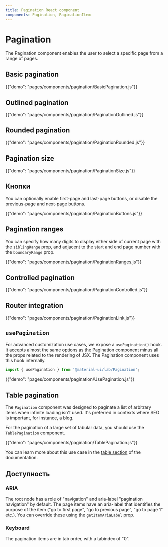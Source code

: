 ```yaml
---
title: Pagination React component
components: Pagination, PaginationItem
---
```


# Pagination

<p class="description">The Pagination component enables the user to select a specific page from a range of pages.</p>

## Basic pagination

{{"demo": "pages/components/pagination/BasicPagination.js"}}

## Outlined pagination

{{"demo": "pages/components/pagination/PaginationOutlined.js"}}

## Rounded pagination

{{"demo": "pages/components/pagination/PaginationRounded.js"}}

## Pagination size

{{"demo": "pages/components/pagination/PaginationSize.js"}}

## Кнопки

You can optionally enable first-page and last-page buttons, or disable the previous-page and next-page buttons.

{{"demo": "pages/components/pagination/PaginationButtons.js"}}

## Pagination ranges

You can specify how many digits to display either side of current page with the `siblingRange` prop, and adjacent to the start and end page number with the `boundaryRange` prop.

{{"demo": "pages/components/pagination/PaginationRanges.js"}}

## Controlled pagination

{{"demo": "pages/components/pagination/PaginationControlled.js"}}

## Router integration

{{"demo": "pages/components/pagination/PaginationLink.js"}}

## `usePagination`

For advanced customization use cases, we expose a `usePagination()` hook. It accepts almost the same options as the Pagination component minus all the props related to the rendering of JSX. The Pagination component uses this hook internally.

```jsx
import { usePagination } from '@material-ui/lab/Pagination';
```

{{"demo": "pages/components/pagination/UsePagination.js"}}

## Table pagination

The `Pagination` component was designed to paginate a list of arbitrary items when infinite loading isn't used. It's preferred in contexts where SEO is important, for instance, a blog.

For the pagination of a large set of tabular data, you should use the `TablePagination` component.

{{"demo": "pages/components/pagination/TablePagination.js"}}

You can learn more about this use case in the [table section](/components/tables/#custom-pagination-options) of the documentation.

## Доступность

### ARIA

The root node has a role of "navigation" and aria-label "pagination navigation" by default. The page items have an aria-label that identifies the purpose of the item ("go to first page", "go to previous page", "go to page 1" etc.). You can override these using the `getItemAriaLabel` prop.

### Keyboard

The pagination items are in tab order, with a tabindex of "0".
